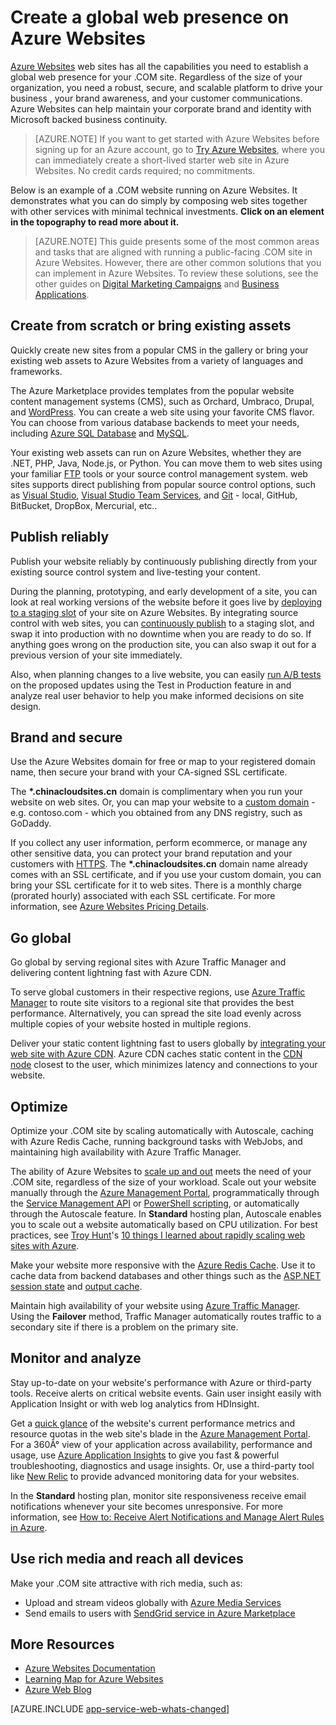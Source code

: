 <properties 
	pageTitle="Create a global web presence on Azure Websites" 
	description="This guide provides a technical overview of how to host your organization's (.COM) site on Azure Websites. This includes deployment, custom domains, SSL, and monitoring." 
	editor="jimbe" 
	manager="wpickett" 
	authors="cephalin" 
	services="app-service\web" 
	documentationCenter=""/>

<tags
	ms.service="app-service-web"
	ms.date="12/10/2015"
	wacn.date=""/>


# Create a global web presence on Azure Websites

[Azure Websites](/documentation/services/web-sites/) web sites has all the capabilities you need to establish a global web presence for your .COM site. Regardless of the size of your organization, you need a robust, secure, and scalable platform to drive your business , your brand awareness, and your customer communications. Azure Websites can help maintain your corporate brand and identity with Microsoft backed business continuity.

>[AZURE.NOTE] If you want to get started with Azure Websites before signing up for an Azure account, go to [Try Azure Websites](https://tryappservice.azure.com/), where you can immediately create a short-lived starter web site in Azure Websites. No credit cards required; no commitments.

Below is an example of a .COM website running on Azure Websites. It demonstrates what you can do simply by composing web sites together with other services with minimal technical investments. **Click on an element in the topography to read more about it.** 

<object type="image/svg+xml" data="https://sidneyhcontent.blob.core.windows.net/documentation/corp-website-visio.svg" width="100%" height="100%"></object>

> [AZURE.NOTE]
> This guide presents some of the most common areas and tasks that are aligned with running a public-facing .COM site in Azure Websites. However, there are other common solutions that you can implement in Azure Websites. To review these solutions, see the other guides on [Digital Marketing Campaigns](/documentation/articles/web-sites-digital-marketing-application-solution-overview) and [Business Applications](/documentation/articles/web-sites-business-application-solution-overview).

## Create from scratch or bring existing assets

Quickly create new sites from a popular CMS in the gallery or bring your existing web assets to Azure Websites from a variety of languages and frameworks.

The Azure Marketplace provides templates from the popular website content management systems (CMS), such as Orchard, Umbraco, Drupal, and [WordPress]. You can create a web site using your favorite CMS flavor. You can choose from various database backends to meet your needs, including [Azure SQL Database] and [MySQL].

Your existing web assets can run on Azure Websites, whether they are .NET, PHP, Java, Node.js, or Python. You can move them to web sites using your familiar [FTP] tools or your source control management system. web sites supports direct publishing from popular source control options, such as [Visual Studio], [Visual Studio Team Services], and [Git] - local, GitHub, BitBucket, DropBox, Mercurial, etc..

## Publish reliably

Publish your website reliably by continuously publishing directly from your existing source control system and live-testing your content. 

During the planning, prototyping, and early development of a site, you can look at real working versions of the website before it goes live by [deploying to a staging slot] of your site on Azure Websites. By integrating source control with web sites, you can [continuously publish] to a staging slot, and swap it into production with no downtime when you are ready to do so. If anything goes wrong on the production site, you can also swap it out for a previous version of your site immediately. 

Also, when planning changes to a live website, you can easily [run A/B tests] on the proposed updates using the Test in Production feature in and analyze real user behavior to help you make informed decisions on site design.

## Brand and secure

Use the Azure Websites domain for free or map to your registered domain name, then secure your brand with your CA-signed SSL certificate.

The **\*.chinacloudsites.cn** domain is complimentary when you run your website on web sites. Or, you can map your website to a [custom domain] - e.g. contoso.com - which you obtained from any DNS registry, such as GoDaddy.

If you collect any user information, perform ecommerce, or manage any other sensitive data, you can protect your brand reputation and your customers with [HTTPS]. The **\*.chinacloudsites.cn** domain name already comes with an SSL certificate, and if you use your custom domain, you can bring your SSL certificate for it to web sites. There is a monthly charge (prorated hourly) associated with each SSL certificate. For more information, see [Azure Websites Pricing Details].

## Go global

Go global by serving regional sites with Azure Traffic Manager and delivering content lightning fast with Azure CDN.

To serve global customers in their respective regions, use [Azure Traffic Manager] to route site visitors to a regional site that provides the best performance. Alternatively, you can spread the site load evenly across multiple copies of your website hosted in multiple regions.

Deliver your static content lightning fast to users globally by [integrating your web site with Azure CDN]. Azure CDN caches static content in the [CDN node] closest to the user, which minimizes latency and connections to your website.

## Optimize

Optimize your .COM site by scaling automatically with Autoscale, caching with Azure Redis Cache, running background tasks with WebJobs, and maintaining high availability with Azure Traffic Manager.

The ability of Azure Websites to [scale up and out] meets the need of your .COM site, regardless of the size of your workload. Scale out your website manually through the [Azure Management Portal](https://manage.windowsazure.cn), programmatically through the [Service Management API] or [PowerShell scripting], or automatically through the Autoscale feature. In **Standard** hosting plan, Autoscale enables you to scale out a website automatically based on CPU utilization. For best practices, see [Troy Hunt]'s [10 things I learned about rapidly scaling web sites with Azure].

Make your website more responsive with the [Azure Redis Cache]. Use it to cache data from backend databases and other things such as the [ASP.NET session state] and [output cache].

Maintain high availability of your website using [Azure Traffic Manager]. Using the **Failover** method, Traffic Manager automatically routes traffic to a secondary site if there is a problem on the primary site.

## Monitor and analyze

Stay up-to-date on your website's performance with Azure or third-party tools. Receive alerts on critical website events. Gain user insight easily with Application Insight or with web log analytics from HDInsight. 

Get a [quick glance] of the website's current performance metrics and resource quotas in the web site's blade in the [Azure Management Portal](https://manage.windowsazure.cn). For a 360Â° view of your application across availability, performance and usage, use [Azure Application Insights] to give you fast & powerful troubleshooting, diagnostics and usage insights. Or, use a third-party tool like [New Relic] to provide advanced monitoring data for your websites.

In the **Standard** hosting plan, monitor site responsiveness receive email notifications whenever your site becomes unresponsive. For more information, see [How to: Receive Alert Notifications and Manage Alert Rules in Azure].

## Use rich media and reach all devices

Make your .COM site attractive with rich media, such as:

-  Upload and stream videos globally with [Azure Media Services]
-  Send emails to users with [SendGrid service in Azure Marketplace]

## More Resources

- [Azure Websites Documentation](/home/features/web-site/)
- [Learning Map for Azure Websites](/documentation/articles/websites-learning-map)
- [Azure Web Blog](/blog/tags/网站/)

[AZURE.INCLUDE [app-service-web-whats-changed](../includes/app-service-web-whats-changed.md)]


[Azure Websites]: /home/features/web-site/

[WordPress]:web-sites-php-web-site-gallery.md
[MySQL]:web-sites-php-mysql-deploy-use-git.md
[Azure SQL Database]:web-sites-dotnet-deploy-aspnet-mvc-app-membership-oauth-sql-database.md
[FTP]: /documentation/articles/web-sites-deploy#ftp
[Visual Studio]:web-sites-dotnet-get-started.md
[Visual Studio Team Services]:../cloud-services-continuous-delivery-use-vso.md
[Git]:web-sites-publish-source-control.md

[deploying to a staging slot]:web-sites-staged-publishing.md 
[continuously publish]:http://rickrainey.com/2014/01/21/continuous-deployment-github-with-azure-web-sites-and-staged-publishing/
[run A/B tests]:http://blogs.msdn.com/b/tomholl/archive/2014/11/10/a-b-testing-with-azure-websites.aspx

[custom domain]:web-sites-custom-domain-name.md
[HTTPS]:web-sites-configure-ssl-certificate.md
[Azure Websites Pricing Details]: /home/features/web-site#price

[Azure Traffic Manager]:http://www.hanselman.com/blog/CloudPowerHowToScaleAzureWebsitesGloballyWithTrafficManager.aspx
[integrating your web site with Azure CDN]:cdn-websites-with-cdn.md 
[CDN node]:https://msdn.microsoft.com/zh-cn/library/azure/gg680302.aspx

[scale up and out]:web-sites-scale.md
[Azure Management Portal]:http://manage.windowsazure.cn/
[Service Management API]:https://msdn.microsoft.com/zh-cn/library/azure/ee460799.aspx
[PowerShell scripting]:https://msdn.microsoft.com/zh-cn/library/azure/jj152841.aspx
[Troy Hunt]:https://twitter.com/troyhunt
[10 things I learned about rapidly scaling web sites with Azure]:http://www.troyhunt.com/2014/09/10-things-i-learned-about-rapidly.html
[Azure Redis Cache]:/blog/2014/06/05/mvc-movie-app-with-azure-redis-cache-in-15-minutes/
[ASP.NET session state]:https://msdn.microsoft.com/zh-cn/library/azure/dn690522.aspx
[output cache]:https://msdn.microsoft.com/zh-cn/library/azure/dn798898.aspx

[quick glance]:web-sites-monitor.md
[Azure Application Insights]:http://blogs.msdn.com/b/visualstudioalm/archive/2015/01/07/application-insights-and-azure-websites.aspx
[New Relic]:../store-new-relic-cloud-services-dotnet-application-performance-management.md
[How to: Receive Alert Notifications and Manage Alert Rules in Azure]:http://msdn.microsoft.com/zh-cn/library/azure/dn306638.aspx

[Azure Media Services]:http://blogs.technet.com/b/cbernier/archive/2013/09/03/windows-azure-media-services-and-web-sites.aspx
[SendGrid service in Azure Marketplace]:sendgrid-dotnet-how-to-send-email.md

 
